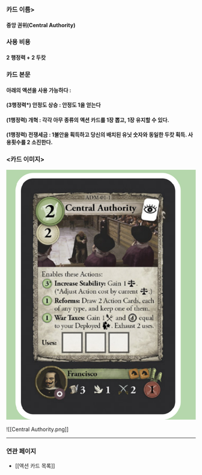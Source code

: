 ### 카드 이름>
#### 중앙 권위(Central Authority)

### 사용 비용
#### 2 행정력 + 2 두캇

### 카드 본문
#### 아래의 액션을 사용 가능하다 : 
#### (3행정력*) 안정도 상승 : 안정도 1을 얻는다 
#### (1행정력) 개혁 : 각각 아무 종류의 액션 카드를 1장 뽑고, 1장 유지할 수 있다.
#### (1행정력) 전쟁세금 : 1불안을 획득하고 당신의 배치된 유닛 숫자와 동일한 두캇 획득. 사용횟수를 2 소진한다.


### <카드 이미지>

<img src="\Assets\Central Authority.png"/>

![[Central Authority.png]]

---
### 연관 페이지
- [[액션 카드 목록]]

